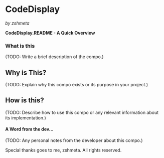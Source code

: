 
# CodeDisplay

*by zshmeta*

**CodeDisplay.README - A Quick Overview**

### What is this

(TODO: Write a brief description of the compo.)

## Why is This?

(TODO: Explain why this compo exists or its purpose in your project.)

## How is this?

(TODO: Describe how to use this compo or any relevant information about its implementation.)

#### A Word from the dev...

(TODO: Any personal notes from the developer about this compo.)

Special thanks goes to me, zshmeta. All rights reserved.
  